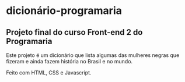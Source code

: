 ﻿# dicionário-programaria
## Projeto final do curso Front-end 2 do Programaria

Este projeto é um dicionário que lista algumas das mulheres negras que fizeram e ainda fazem história no Brasil e no mundo.

Feito com HTML, CSS e Javascript.
